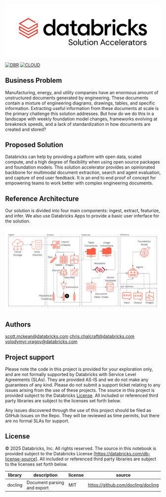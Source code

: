 <img src=https://raw.githubusercontent.com/databricks-industry-solutions/.github/main/profile/solacc_logo.png width="600px">

[![DBR](https://img.shields.io/badge/DBR-15.4_LTS_ML-red?logo=databricks&style=for-the-badge)](https://docs.databricks.com/release-notes/runtime/CHANGE_ME.html)
[![CLOUD](https://img.shields.io/badge/CLOUD-AZURE-blue?logo=googlecloud&style=for-the-badge)](https://databricks.com/try-databricks)

## Business Problem
Manufacturing, energy, and utility companies have an enormous amount of unstructured documents generated by engineering. These documents contain a mixture of engineering diagrams, drawings, tables, and specific information. Extracting useful information from these documents at scale is the primary challenge this solution addresses. But how do we do this in a landscape with weekly foundation model changes, frameworks evolving at breakneck speeds, and a lack of standardization in how documents are created and stored?

## Proposed Solution
Databricks can help by providing a platform with open data, scaled compute, and a high degree of flexibility when using open source packages and foundation models. This solution accelerator provides an opinionated backbone for multimodal document extraction, search and agent evaluation, and capture of end user feedback. It is an end to end proof of concept for empowering teams to work better with complex engineering documents.

## Reference Architecture
Our solution is divided into four main components: ingest, extract, featurize, and infer. We also use Databricks Apps to provide a basic user inferface for the solution.

<img src="assets/Multimodal Reference Architecture.svg" width="800px">

## Authors
<scott.mckean@databricks.com>
<chris.chalcraft@databricks.com>
<volodymyr.vragov@databricks.com>

## Project support 

Please note the code in this project is provided for your exploration only, and are not formally supported by Databricks with Service Level Agreements (SLAs). They are provided AS-IS and we do not make any guarantees of any kind. Please do not submit a support ticket relating to any issues arising from the use of these projects. The source in this project is provided subject to the Databricks [License](./LICENSE.md). All included or referenced third party libraries are subject to the licenses set forth below.

Any issues discovered through the use of this project should be filed as GitHub Issues on the Repo. They will be reviewed as time permits, but there are no formal SLAs for support.

## License

&copy; 2025 Databricks, Inc. All rights reserved. The source in this notebook is provided subject to the Databricks License [https://databricks.com/db-license-source].  All included or referenced third party libraries are subject to the licenses set forth below.

| library                                | description             | license    | source                                              |
|----------------------------------------|-------------------------|------------|-----------------------------------------------------|
|docling|Document parsing and export|MIT|https://github.com/docling/docling|